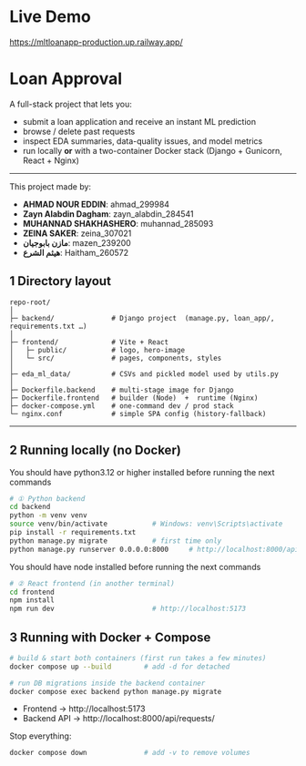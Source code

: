 # Live Demo

https://mltloanapp-production.up.railway.app/

# Loan Approval

A full-stack project that lets you:

* submit a loan application and receive an instant ML prediction  
* browse / delete past requests  
* inspect EDA summaries, data-quality issues, and model metrics  
* run locally **or** with a two-container Docker stack (Django + Gunicorn, React + Nginx)

---

This project made by:

* **AHMAD NOUR EDDIN**: ahmad_299984
* **Zayn Alabdin Dagham**: zayn_alabdin_284541
* **MUHANNAD SHAKHASHERO**: muhannad_285093
* **ZEINA SAKER**: zeina_307021
* **مازن بابوجيان**: mazen_239200
* **هيثم الشرع**: Haitham_260572




## 1  Directory layout

```
repo-root/
│
├─ backend/              # Django project  (manage.py, loan_app/, requirements.txt …)
│
├─ frontend/             # Vite + React
│   ├─ public/           # logo, hero-image
│   └─ src/              # pages, components, styles
│
├─ eda_ml_data/          # CSVs and pickled model used by utils.py
│
├─ Dockerfile.backend    # multi-stage image for Django
├─ Dockerfile.frontend   # builder (Node)  +  runtime (Nginx)
├─ docker-compose.yml    # one-command dev / prod stack
└─ nginx.conf            # simple SPA config (history-fallback)
```

---

## 2  Running **locally** (no Docker)

You should have python3.12 or higher installed before running the next commands

```bash
# ① Python backend
cd backend
python -m venv venv
source venv/bin/activate           # Windows: venv\Scripts\activate
pip install -r requirements.txt
python manage.py migrate           # first time only
python manage.py runserver 0.0.0.0:8000     # http://localhost:8000/api/requests/
```

You should have node installed before running the next commands

```bash
# ② React frontend (in another terminal)
cd frontend
npm install
npm run dev                        # http://localhost:5173
```

## 3  Running with **Docker + Compose**

```bash
# build & start both containers (first run takes a few minutes)
docker compose up --build        # add -d for detached

# run DB migrations inside the backend container
docker compose exec backend python manage.py migrate
```

* Frontend   → http://localhost:5173  
* Backend API → http://localhost:8000/api/requests/

Stop everything:

```bash
docker compose down              # add -v to remove volumes
```
